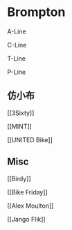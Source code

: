 # Brompton



A-Line

C-Line

T-Line

P-Line


## 仿小布


[[3Sixty]]

[[MINT]]

[[UNITED Bike]]


## Misc

[[Birdy]]

[[Bike Friday]]

[[Alex Moulton]]

[[Jango Flik]]


